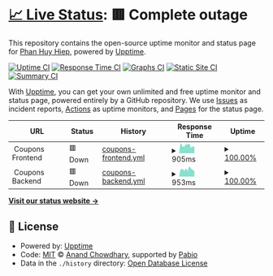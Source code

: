 # [📈 Live Status](https://GHCMaxim.github.io/vmt-status): <!--live status--> **🟥 Complete outage**

This repository contains the open-source uptime monitor and status page for [Phan Huy Hiep](https://GHCMaxim.github.io/vmt-status), powered by [Upptime](https://github.com/upptime/upptime).

[![Uptime CI](https://github.com/GHCMaxim/vmt-status/workflows/Uptime%20CI/badge.svg)](https://github.com/GHCMaxim/vmt-status/actions?query=workflow%3A%22Uptime+CI%22)
[![Response Time CI](https://github.com/GHCMaxim/vmt-status/workflows/Response%20Time%20CI/badge.svg)](https://github.com/GHCMaxim/vmt-status/actions?query=workflow%3A%22Response+Time+CI%22)
[![Graphs CI](https://github.com/GHCMaxim/vmt-status/workflows/Graphs%20CI/badge.svg)](https://github.com/GHCMaxim/vmt-status/actions?query=workflow%3A%22Graphs+CI%22)
[![Static Site CI](https://github.com/GHCMaxim/vmt-status/workflows/Static%20Site%20CI/badge.svg)](https://github.com/GHCMaxim/vmt-status/actions?query=workflow%3A%22Static+Site+CI%22)
[![Summary CI](https://github.com/GHCMaxim/vmt-status/workflows/Summary%20CI/badge.svg)](https://github.com/GHCMaxim/vmt-status/actions?query=workflow%3A%22Summary+CI%22)

With [Upptime](https://upptime.js.org), you can get your own unlimited and free uptime monitor and status page, powered entirely by a GitHub repository. We use [Issues](https://github.com/GHCMaxim/vmt-status/issues) as incident reports, [Actions](https://github.com/GHCMaxim/vmt-status/actions) as uptime monitors, and [Pages](https://GHCMaxim.github.io/vmt-status) for the status page.

<!--start: status pages-->
<!-- This summary is generated by Upptime (https://github.com/upptime/upptime) -->
<!-- Do not edit this manually, your changes will be overwritten -->
<!-- prettier-ignore -->
| URL | Status | History | Response Time | Uptime |
| --- | ------ | ------- | ------------- | ------ |
| <img alt="" src="https://icons.duckduckgo.com/ip3/null.ico" height="13"> Coupons Frontend | 🟥 Down | [coupons-frontend.yml](https://github.com/GHCMaxim/vmt-status/commits/HEAD/history/coupons-frontend.yml) | <details><summary><img alt="Response time graph" src="./graphs/coupons-frontend/response-time-week.png" height="20"> 905ms</summary><br><a href="https://GHCMaxim.github.io/vmt-status/history/coupons-frontend"><img alt="Response time 905" src="https://img.shields.io/endpoint?url=https%3A%2F%2Fraw.githubusercontent.com%2FGHCMaxim%2Fvmt-status%2FHEAD%2Fapi%2Fcoupons-frontend%2Fresponse-time.json"></a><br><a href="https://GHCMaxim.github.io/vmt-status/history/coupons-frontend"><img alt="24-hour response time 862" src="https://img.shields.io/endpoint?url=https%3A%2F%2Fraw.githubusercontent.com%2FGHCMaxim%2Fvmt-status%2FHEAD%2Fapi%2Fcoupons-frontend%2Fresponse-time-day.json"></a><br><a href="https://GHCMaxim.github.io/vmt-status/history/coupons-frontend"><img alt="7-day response time 905" src="https://img.shields.io/endpoint?url=https%3A%2F%2Fraw.githubusercontent.com%2FGHCMaxim%2Fvmt-status%2FHEAD%2Fapi%2Fcoupons-frontend%2Fresponse-time-week.json"></a><br><a href="https://GHCMaxim.github.io/vmt-status/history/coupons-frontend"><img alt="30-day response time 905" src="https://img.shields.io/endpoint?url=https%3A%2F%2Fraw.githubusercontent.com%2FGHCMaxim%2Fvmt-status%2FHEAD%2Fapi%2Fcoupons-frontend%2Fresponse-time-month.json"></a><br><a href="https://GHCMaxim.github.io/vmt-status/history/coupons-frontend"><img alt="1-year response time 905" src="https://img.shields.io/endpoint?url=https%3A%2F%2Fraw.githubusercontent.com%2FGHCMaxim%2Fvmt-status%2FHEAD%2Fapi%2Fcoupons-frontend%2Fresponse-time-year.json"></a></details> | <details><summary><a href="https://GHCMaxim.github.io/vmt-status/history/coupons-frontend">100.00%</a></summary><a href="https://GHCMaxim.github.io/vmt-status/history/coupons-frontend"><img alt="All-time uptime 100.00%" src="https://img.shields.io/endpoint?url=https%3A%2F%2Fraw.githubusercontent.com%2FGHCMaxim%2Fvmt-status%2FHEAD%2Fapi%2Fcoupons-frontend%2Fuptime.json"></a><br><a href="https://GHCMaxim.github.io/vmt-status/history/coupons-frontend"><img alt="24-hour uptime 99.99%" src="https://img.shields.io/endpoint?url=https%3A%2F%2Fraw.githubusercontent.com%2FGHCMaxim%2Fvmt-status%2FHEAD%2Fapi%2Fcoupons-frontend%2Fuptime-day.json"></a><br><a href="https://GHCMaxim.github.io/vmt-status/history/coupons-frontend"><img alt="7-day uptime 100.00%" src="https://img.shields.io/endpoint?url=https%3A%2F%2Fraw.githubusercontent.com%2FGHCMaxim%2Fvmt-status%2FHEAD%2Fapi%2Fcoupons-frontend%2Fuptime-week.json"></a><br><a href="https://GHCMaxim.github.io/vmt-status/history/coupons-frontend"><img alt="30-day uptime 100.00%" src="https://img.shields.io/endpoint?url=https%3A%2F%2Fraw.githubusercontent.com%2FGHCMaxim%2Fvmt-status%2FHEAD%2Fapi%2Fcoupons-frontend%2Fuptime-month.json"></a><br><a href="https://GHCMaxim.github.io/vmt-status/history/coupons-frontend"><img alt="1-year uptime 100.00%" src="https://img.shields.io/endpoint?url=https%3A%2F%2Fraw.githubusercontent.com%2FGHCMaxim%2Fvmt-status%2FHEAD%2Fapi%2Fcoupons-frontend%2Fuptime-year.json"></a></details>
| <img alt="" src="https://icons.duckduckgo.com/ip3/null.ico" height="13"> Coupons Backend | 🟥 Down | [coupons-backend.yml](https://github.com/GHCMaxim/vmt-status/commits/HEAD/history/coupons-backend.yml) | <details><summary><img alt="Response time graph" src="./graphs/coupons-backend/response-time-week.png" height="20"> 953ms</summary><br><a href="https://GHCMaxim.github.io/vmt-status/history/coupons-backend"><img alt="Response time 953" src="https://img.shields.io/endpoint?url=https%3A%2F%2Fraw.githubusercontent.com%2FGHCMaxim%2Fvmt-status%2FHEAD%2Fapi%2Fcoupons-backend%2Fresponse-time.json"></a><br><a href="https://GHCMaxim.github.io/vmt-status/history/coupons-backend"><img alt="24-hour response time 780" src="https://img.shields.io/endpoint?url=https%3A%2F%2Fraw.githubusercontent.com%2FGHCMaxim%2Fvmt-status%2FHEAD%2Fapi%2Fcoupons-backend%2Fresponse-time-day.json"></a><br><a href="https://GHCMaxim.github.io/vmt-status/history/coupons-backend"><img alt="7-day response time 953" src="https://img.shields.io/endpoint?url=https%3A%2F%2Fraw.githubusercontent.com%2FGHCMaxim%2Fvmt-status%2FHEAD%2Fapi%2Fcoupons-backend%2Fresponse-time-week.json"></a><br><a href="https://GHCMaxim.github.io/vmt-status/history/coupons-backend"><img alt="30-day response time 953" src="https://img.shields.io/endpoint?url=https%3A%2F%2Fraw.githubusercontent.com%2FGHCMaxim%2Fvmt-status%2FHEAD%2Fapi%2Fcoupons-backend%2Fresponse-time-month.json"></a><br><a href="https://GHCMaxim.github.io/vmt-status/history/coupons-backend"><img alt="1-year response time 953" src="https://img.shields.io/endpoint?url=https%3A%2F%2Fraw.githubusercontent.com%2FGHCMaxim%2Fvmt-status%2FHEAD%2Fapi%2Fcoupons-backend%2Fresponse-time-year.json"></a></details> | <details><summary><a href="https://GHCMaxim.github.io/vmt-status/history/coupons-backend">100.00%</a></summary><a href="https://GHCMaxim.github.io/vmt-status/history/coupons-backend"><img alt="All-time uptime 100.00%" src="https://img.shields.io/endpoint?url=https%3A%2F%2Fraw.githubusercontent.com%2FGHCMaxim%2Fvmt-status%2FHEAD%2Fapi%2Fcoupons-backend%2Fuptime.json"></a><br><a href="https://GHCMaxim.github.io/vmt-status/history/coupons-backend"><img alt="24-hour uptime 100.00%" src="https://img.shields.io/endpoint?url=https%3A%2F%2Fraw.githubusercontent.com%2FGHCMaxim%2Fvmt-status%2FHEAD%2Fapi%2Fcoupons-backend%2Fuptime-day.json"></a><br><a href="https://GHCMaxim.github.io/vmt-status/history/coupons-backend"><img alt="7-day uptime 100.00%" src="https://img.shields.io/endpoint?url=https%3A%2F%2Fraw.githubusercontent.com%2FGHCMaxim%2Fvmt-status%2FHEAD%2Fapi%2Fcoupons-backend%2Fuptime-week.json"></a><br><a href="https://GHCMaxim.github.io/vmt-status/history/coupons-backend"><img alt="30-day uptime 100.00%" src="https://img.shields.io/endpoint?url=https%3A%2F%2Fraw.githubusercontent.com%2FGHCMaxim%2Fvmt-status%2FHEAD%2Fapi%2Fcoupons-backend%2Fuptime-month.json"></a><br><a href="https://GHCMaxim.github.io/vmt-status/history/coupons-backend"><img alt="1-year uptime 100.00%" src="https://img.shields.io/endpoint?url=https%3A%2F%2Fraw.githubusercontent.com%2FGHCMaxim%2Fvmt-status%2FHEAD%2Fapi%2Fcoupons-backend%2Fuptime-year.json"></a></details>

<!--end: status pages-->

[**Visit our status website →**](https://GHCMaxim.github.io/vmt-status)

## 📄 License

- Powered by: [Upptime](https://github.com/upptime/upptime)
- Code: [MIT](./LICENSE) © [Anand Chowdhary](https://anandchowdhary.com), supported by [Pabio](https://pabio.com)
- Data in the `./history` directory: [Open Database License](https://opendatacommons.org/licenses/odbl/1-0/)
